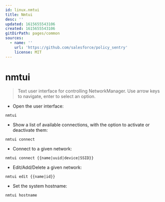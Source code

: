 ```yaml
---
id: linux.nmtui
title: Nmtui
desc: ''
updated: 1615655543106
created: 1615655543106
gitDirPath: pages/common
sources:
  - name: ''
    url: 'https://github.com/salesforce/policy_sentry'
    license: MIT
---
```

# nmtui

> Text user interface for controlling NetworkManager.
> Use arrow keys to navigate, enter to select an option.

- Open the user interface:

`nmtui`

- Show a list of available connections, with the option to activate or deactivate them:

`nmtui connect`

- Connect to a given network:

`nmtui connect {{name|uuid|device|SSID}}`

- Edit/Add/Delete a given network:

`nmtui edit {{name|id}}`

- Set the system hostname:

`nmtui hostname`

